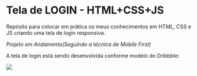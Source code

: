 # Tela de LOGIN - HTML+CSS+JS

Repósito para colocar em prática os meus conhecimentos em HTML, CSS e JS criando uma tela de login responsiva.

_Projeto em Andamento(Seguindo a técnica de Mobile First)_

A tela de login está sendo desenvolvida conforme modelo do Dribbble:

<img src = "https://cdn.dribbble.com/users/5508967/screenshots/14701556/media/6ae970c74c19d363081de7483416617d.png?resize=800x600&vertical=center"/>
